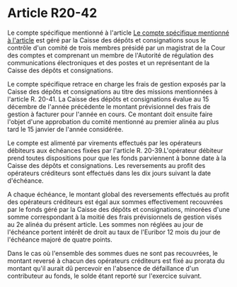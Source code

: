 # Article R20-42

Le compte spécifique mentionné à l'article [Le compte spécifique mentionné à l'article][1] est géré par la Caisse des dépôts et consignations sous le contrôle d'un comité de trois membres présidé par un magistrat de la Cour des comptes et comprenant un membre de l'Autorité de régulation des communications électroniques et des postes et un représentant de la Caisse des dépôts et consignations. 

Le compte spécifique retrace en charge les frais de gestion exposés par la Caisse des dépôts et consignations au titre des missions mentionnées à l'article R. 20-41. La Caisse des dépôts et consignations évalue au 15 décembre de l'année précédente le montant prévisionnel des frais de gestion à facturer pour l'année en cours. Ce montant doit ensuite faire l'objet d'une approbation du comité mentionné au premier alinéa au plus tard le 15 janvier de l'année considérée. 

Le compte est alimenté par virements effectués par les opérateurs débiteurs aux échéances fixées par l'article R. 20-39.L'opérateur débiteur prend toutes dispositions pour que les fonds parviennent à bonne date à la Caisse des dépôts et consignations. Les reversements au profit des opérateurs créditeurs sont effectués dans les dix jours suivant la date d'échéance.

A chaque échéance, le montant global des reversements effectués au profit des opérateurs créditeurs est égal aux sommes effectivement recouvrées par le fonds géré par la Caisse des dépôts et consignations, minorées d'une somme correspondant à la moitié des frais prévisionnels de gestion visés au 2e alinéa du présent article. Les sommes non réglées au jour de l'échéance portent intérêt de droit au taux de l'Euribor 12 mois du jour de l'échéance majoré de quatre points. 

Dans le cas où l'ensemble des sommes dues ne sont pas recouvrées, le montant reversé à chacun des opérateurs créditeurs est fixé au prorata du montant qu'il aurait dû percevoir en l'absence de défaillance d'un contributeur au fonds, le solde étant reporté sur l'exercice suivant.

 [1]: /affichCodeArticle.do?cidTexte=LEGITEXT000006070987&idArticle=LEGIARTI000006466253&dateTexte=&categorieLien=cid